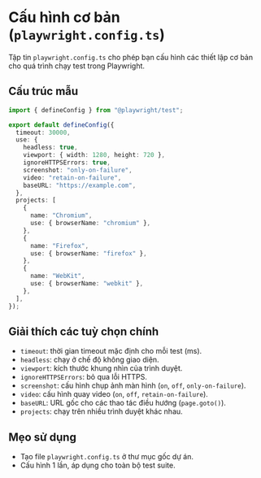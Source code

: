 # Cấu hình cơ bản (`playwright.config.ts`)

Tập tin `playwright.config.ts` cho phép bạn cấu hình các thiết lập cơ bản cho quá trình chạy test trong Playwright.

## Cấu trúc mẫu

```ts
import { defineConfig } from "@playwright/test";

export default defineConfig({
  timeout: 30000,
  use: {
    headless: true,
    viewport: { width: 1280, height: 720 },
    ignoreHTTPSErrors: true,
    screenshot: "only-on-failure",
    video: "retain-on-failure",
    baseURL: "https://example.com",
  },
  projects: [
    {
      name: "Chromium",
      use: { browserName: "chromium" },
    },
    {
      name: "Firefox",
      use: { browserName: "firefox" },
    },
    {
      name: "WebKit",
      use: { browserName: "webkit" },
    },
  ],
});
```

## Giải thích các tuỳ chọn chính

- `timeout`: thời gian timeout mặc định cho mỗi test (ms).
- `headless`: chạy ở chế độ không giao diện.
- `viewport`: kích thước khung nhìn của trình duyệt.
- `ignoreHTTPSErrors`: bỏ qua lỗi HTTPS.
- `screenshot`: cấu hình chụp ảnh màn hình (`on`, `off`, `only-on-failure`).
- `video`: cấu hình quay video (`on`, `off`, `retain-on-failure`).
- `baseURL`: URL gốc cho các thao tác điều hướng (`page.goto()`).
- `projects`: chạy trên nhiều trình duyệt khác nhau.

## Mẹo sử dụng

- Tạo file `playwright.config.ts` ở thư mục gốc dự án.
- Cấu hình 1 lần, áp dụng cho toàn bộ test suite.

